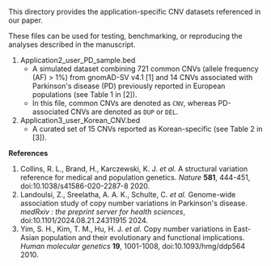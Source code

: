 This directory provides the application-specific CNV datasets referenced in our paper.

These files can be used for testing, benchmarking, or reproducing the analyses described in the manuscript.

1. Application2_user_PD_sample.bed
    - A simulated dataset combining 721 common CNVs (allele frequency (AF) > 1%) from gnomAD-SV v4.1 [1] and 14 CNVs associated with Parkinson's disease (PD) previously reported in European populations (see Table 1 in [2]).
    - In this file, common CNVs are denoted as `CNV`, whereas PD-associated CNVs are denoted as `DUP` or `DEL`.
2. Application3_user_Korean_CNV.bed
    - A curated set of 15 CNVs reported as Korean-specific (see Table 2 in [3]).

**References**

1. Collins, R. L., Brand, H., Karczewski, K. J. *et al.* A structural variation reference for medical and population genetics. *Nature* **581**, 444-451, doi:10.1038/s41586-020-2287-8 2020.
2. Landoulsi, Z., Sreelatha, A. A. K., Schulte, C. *et al.* Genome-wide association study of copy number variations in Parkinson's disease. *medRxiv : the preprint server for health sciences*, doi:10.1101/2024.08.21.24311915 2024.
3. Yim, S. H., Kim, T. M., Hu, H. J. *et al.* Copy number variations in East-Asian population and their evolutionary and functional implications. *Human molecular genetics* **19**, 1001-1008, doi:10.1093/hmg/ddp564 2010.
